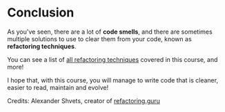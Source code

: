 # Conclusion

As you've seen, there are a lot of **code smells**, and there are sometimes multiple solutions
to use to clear them from your code, known as **refactoring techniques**.

You can see a list of [all refactoring techniques](https://refactoring.guru/refactoring/techniques) covered in this course, and more!

I hope that, with this course, you will manage to write code that is cleaner, easier to read, maintain and evolve!

Credits: Alexander Shvets, creator of [refactoring.guru](https://refactoring.guru/)
